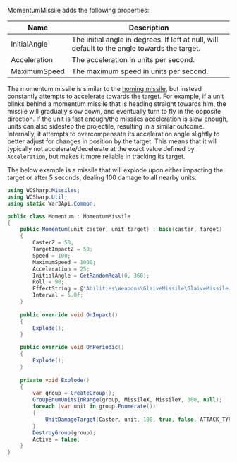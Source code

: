 MomentumMissile adds the following properties:

| Name | Description |
|---|---|
| InitialAngle | The initial angle in degrees. If left at null, will default to the angle towards the target. |
| Acceleration | The acceleration in units per second. |
| MaximumSpeed | The maximum speed in units per second. |

The momentum missile is similar to the [homing missile](homing-missile.md), but instead constantly attempts to accelerate towards the target. For example, if a unit blinks behind a momentum missile that is heading straight towards him, the missile will gradually slow down, and eventually turn to fly in the opposite direction. If the unit is fast enough/the missiles acceleration is slow enough, units can also sidestep the projectile, resulting in a similar outcome.
Internally, it attempts to overcompensate its acceleration angle slightly to better adjust for changes in position by the target. This means that it will typically not accelerate/decelerate at the exact value defined by `Acceleration`, but makes it more reliable in tracking its target.

The below example is a missile that will explode upon either impacting the target or after 5 seconds, dealing 100 damage to all nearby units.

```csharp
using WCSharp.Missiles;
using WCSharp.Util;
using static War3Api.Common;

public class Momentum : MomentumMissile
{
	public Momentum(unit caster, unit target) : base(caster, target)
	{
		CasterZ = 50;
		TargetImpactZ = 50;
		Speed = 100;
		MaximumSpeed = 1000;
		Acceleration = 25;
		InitialAngle = GetRandomReal(0, 360);
		Roll = 90;
		EffectString = @"Abilities\Weapons\GlaiveMissile\GlaiveMissile.mdl";
		Interval = 5.0f;
	}
	
	public override void OnImpact()
	{
		Explode();
	}

	public override void OnPeriodic()
	{
		Explode();
	}
	
	private void Explode()
	{
		var group = CreateGroup();
		GroupEnumUnitsInRange(group, MissileX, MissileY, 300, null);
		foreach (var unit in group.Enumerate())
		{
			UnitDamageTarget(Caster, unit, 100, true, false, ATTACK_TYPE_CHAOS, DAMAGE_TYPE_UNKNOWN, WEAPON_TYPE_WHOKNOWS);
		}
		DestroyGroup(group);
		Active = false;
	}
}
```

